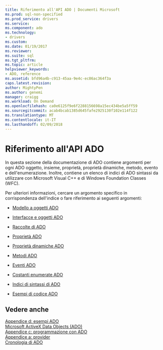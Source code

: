 ```yaml
---
title: Riferimento all'API ADO | Documenti Microsoft
ms.prod: sql-non-specified
ms.prod_service: drivers
ms.service: 
ms.component: ado
ms.technology:
- drivers
ms.custom: 
ms.date: 01/19/2017
ms.reviewer: 
ms.suite: sql
ms.tgt_pltfrm: 
ms.topic: article
helpviewer_keywords:
- ADO, reference
ms.assetid: bfd96a4b-c913-45aa-9e4c-ec86ac364f3a
caps.latest.revision: 
author: MightyPen
ms.author: genemi
manager: craigg
ms.workload: On Demand
ms.openlocfilehash: ca0e6125f9e6f2288156698a15ec434be5a5ff59
ms.sourcegitcommit: acab4bcab1385d645fafe2925130f102e114f122
ms.translationtype: MT
ms.contentlocale: it-IT
ms.lasthandoff: 02/09/2018
---
```

# <a name="ado-api-reference"></a>Riferimento all'API ADO
In questa sezione della documentazione di ADO contiene argomenti per ogni ADO oggetto, insieme, proprietà, proprietà dinamiche, metodo, evento e dell'enumerazione. Inoltre, contiene un elenco di indici di ADO sintassi da utilizzare con Microsoft Visual C++ e di Windows Foundation Classes (WFC).  
  
 Per ulteriori informazioni, cercare un argomento specifico in corrispondenza dell'indice o fare riferimento ai seguenti argomenti:  
  
-   [Modello a oggetti ADO](../../../ado/reference/ado-api/ado-object-model.md)  
  
-   [Interfacce e oggetti ADO](../../../ado/reference/ado-api/ado-objects-and-interfaces.md)  
  
-   [Raccolte di ADO](../../../ado/reference/ado-api/ado-collections.md)  
  
-   [Proprietà ADO](../../../ado/reference/ado-api/ado-properties.md)  
  
-   [Proprietà dinamiche ADO](../../../ado/reference/ado-api/ado-dynamic-properties.md)  
  
-   [Metodi ADO](../../../ado/reference/ado-api/ado-methods.md)  
  
-   [Eventi ADO](../../../ado/reference/ado-api/ado-events.md)  
  
-   [Costanti enumerate ADO](../../../ado/reference/ado-api/ado-enumerated-constants.md)  
  
-   [Indici di sintassi di ADO](../../../ado/reference/ado-api/ado-syntax-indexes.md)  
  
-   [Esempi di codice ADO](../../../ado/reference/ado-api/ado-code-examples.md)  
  
## <a name="see-also"></a>Vedere anche  
 [Appendice d: esempi ADO](../../../ado/guide/appendixes/appendix-d-ado-samples.md)   
 [Microsoft ActiveX Data Objects (ADO)](../../../ado/microsoft-activex-data-objects-ado.md)   
 [Appendice c: programmazione con ADO](../../../ado/guide/appendixes/appendix-c-programming-with-ado.md)   
 [Appendice a: provider](../../../ado/guide/appendixes/appendix-a-providers.md)   
 [Cronologia di ADO](../../../ado/guide/ado-history.md)
